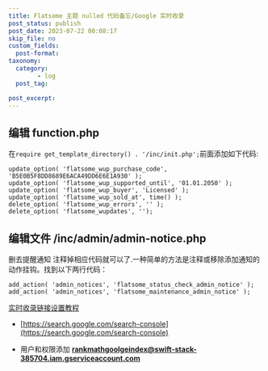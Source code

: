 ```yaml
---
title: Flatsome 主题 nulled 代码备忘/Google 实时收录
post_status: publish
post_date: 2023-07-22 00:08:17
skip_file: no
custom_fields: 
  post-format: 
taxonomy:
  category:
        - log
  post_tag:

post_excerpt: 
---
```

## 编辑 function.php

在`require get_template_directory() . '/inc/init.php';`前面添加如下代码:

```plain text
update_option( 'flatsome_wup_purchase_code', 'B5E0B5F8DD8689E6ACA49DD6E6E1A930' );
update_option( 'flatsome_wup_supported_until', '01.01.2050' );
update_option( 'flatsome_wup_buyer', 'Licensed' );
update_option( 'flatsome_wup_sold_at', time() );
delete_option( 'flatsome_wup_errors', '' );
delete_option( 'flatsome_wupdates', '');
```

## 编辑文件 /inc/admin/admin-notice.php

删去提醒通知 注释掉相应代码就可以了.一种简单的方法是注释或移除添加通知的动作挂钩。找到以下两行代码：

```plain text
add_action( 'admin_notices', 'flatsome_status_check_admin_notice' );
add_action( 'admin_notices', 'flatsome_maintenance_admin_notice' );
```

[实时收录链接设置教程](https://rankmath.com/blog/google-indexing-api/#:~:text=4.3-,Delegate%20Service%20Account%20ID%20as%20Owner,-A%20popup%20will)

* [https://search.google.com/search-console](https://search.google.com/search-console)

* 用户和权限添加 **rankmathgoolgeindex@swift-stack-385704.iam.gserviceaccount.com**